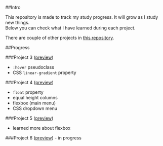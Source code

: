 ##Intro

This repository is made to track my study progress. It will grow as I study new things.  
Below you can check what I have learned during each project.

There are couple of other projects in [this repository](https://github.com/gatezh/DEMO).

##Progress

###Project 3 ([preview](https://htmlpreview.github.io/?https://github.com/gatezh/DEMO-2/blob/master/Project_3/index.html))
- `:hover` pseudoclass
- CSS `linear-gradient` property

###Project 4 ([preview](https://htmlpreview.github.io/?https://github.com/gatezh/DEMO-2/blob/master/Project_4/index.html))
- `float` property
- equal height columns
- flexbox (main menu)
- CSS dropdown menu 

###Project 5 ([preview](https://htmlpreview.github.io/?https://github.com/gatezh/DEMO-2/blob/master/Project_5/index.html))
- learned more about flexbox

###Project 6 ([preview](https://htmlpreview.github.io/?https://github.com/gatezh/DEMO-2/blob/master/Project_6/index.html)) - in progress

